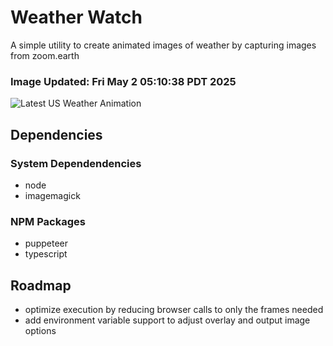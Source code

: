 # Weather Watch

A simple utility to create animated images of weather by capturing images from zoom.earth

### Image Updated: Fri May  2 05:10:38 PDT 2025

![Latest US Weather Animation](animations/2025-05-02.webp)

## Dependencies
### System Dependendencies
* node
* imagemagick
### NPM Packages
* puppeteer
* typescript

## Roadmap
* optimize execution by reducing browser calls to only the frames needed
* add environment variable support to adjust overlay and output image options
